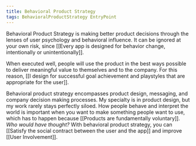 ```yaml
---
title: Behavioral Product Strategy
tags: BehavioralProductStrategy EntryPoint
---
```

Behavioral Product Strategy is making better product decisions through the lenses of user psychology and behavioral influence. It can be ignored at your own risk, since [[Every app is designed for behavior change, intentionally or unintentionally]].

When executed well, people will use the product in the best ways possible to deliver meaningful value to themselves and to the company. For this reason, [[I design for successful goal achievement and playstyles that are appropriate for the user]].

Behavioral product strategy encompasses product design, messaging, and company decision making processes. My specialty is in product design, but my work rarely stays perfectly siloed. How people behave and interpret the world is important when you want to make something people want to use, which has to happen because [[Products are fundamentally voluntary]]. *Who would have thought?* With behavioral product strategy, you can [[Satisfy the social contract between the user and the app]] and improve [[User Involvement]].
